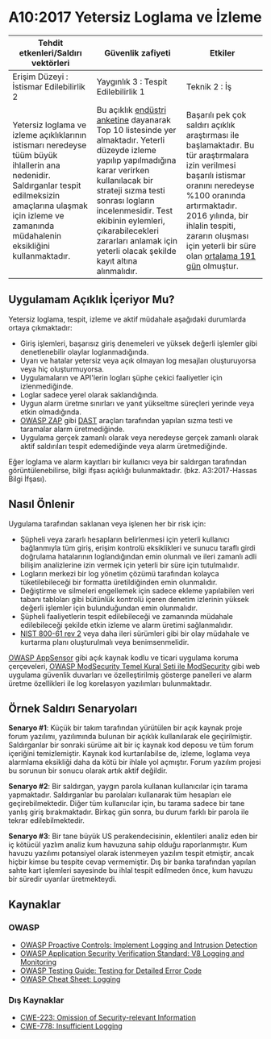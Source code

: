 # A10:2017 Yetersiz Loglama ve İzleme

| Tehdit etkenleri/Saldırı vektörleri | Güvenlik zafiyeti           | Etkiler               |
| -- | -- | -- |
| Erişim Düzeyi : İstismar Edilebilirlik 2 | Yaygınlık 3 : Tespit Edilebilirlik 1 | Teknik 2 : İş |
| Yetersiz loglama ve izleme açıklıklarının istismarı neredeyse tüüm büyük ihlallerin ana nedenidir. Saldırganlar tespit edilmeksizin amaçlarına ulaşmak için izleme ve zamanında müdahalenin eksikliğini kullanmaktadır. | Bu açıklık [endüstri anketine](https://owasp.blogspot.com/2017/08/owasp-top-10-2017-project-update.html) dayanarak Top 10 listesinde yer almaktadır. Yeterli düzeyde izleme yapılıp yapılmadığına karar verirken kullanılacak bir strateji sızma testi sonrası logların incelenmesidir. Test ekibinin eylemleri, çıkarabilecekleri zararları anlamak için yeterli olacak şekilde kayıt altına alınmalıdır. | Başarılı pek çok saldırı açıklık araştırması ile başlamaktadır. Bu tür araştırmalara izin verilmesi başarılı istismar oranını neredeyse %100 oranında artırmaktadır. 2016 yılında, bir ihlalin tespiti, zararın oluşması için yeterli bir süre olan [ortalama 191 gün](https://www-01.ibm.com/common/ssi/cgi-bin/ssialias?htmlfid=SEL03130WWEN&) olmuştur. |

## Uygulamam Açıklık İçeriyor Mu?

Yetersiz loglama, tespit, izleme ve aktif müdahale aşağıdaki durumlarda ortaya çıkmaktadır:

* Giriş işlemleri, başarısız giriş denemeleri ve yüksek değerli işlemler gibi denetlenebilir olaylar loglanmadığında.
* Uyarı ve hatalar yetersiz veya açık olmayan log mesajları oluşturuyorsa veya hiç oluşturmuyorsa.
* Uygulamaların ve API'lerin logları şüphe çekici faaliyetler için izlenmediğinde.
* Loglar sadece yerel olarak saklandığında.
* Uygun alarm üretme sınırları ve yanıt yükseltme süreçleri yerinde veya etkin olmadığında.
* [OWASP ZAP](https://www.owasp.org/index.php/OWASP_Zed_Attack_Proxy_Project) gibi [DAST](https://www.owasp.org/index.php/Category:Vulnerability_Scanning_Tools) araçları tarafından yapılan sızma testi ve taramalar alarm üretmediğinde.
* Uygulama gerçek zamanlı olarak veya neredeyse gerçek zamanlı olarak aktif saldırıları tespit edemediğinde veya alarm üretmediğinde.

Eğer loglama ve alarm kayıtları bir kullanıcı veya bir saldırgan tarafından görüntülenebilirse, bilgi ifşası açıklığı bulunmaktadır. (bkz. A3:2017-Hassas Bilgi İfşası).

## Nasıl Önlenir

Uygulama tarafından saklanan veya işlenen her bir risk için:

* Şüpheli veya zararlı hesapların belirlenmesi için yeterli kullanıcı bağlanmıyla tüm giriş, erişim kontrolü eksiklikleri ve sunucu taraflı girdi doğrulama hatalarının loglandığından emin olunmalı ve ileri zamanlı adli bilişim analizlerine izin vermek için yeterli bir süre için tutulmalıdır.
* Logların merkezi bir log yönetim çözümü tarafından kolayca tüketilebileceği bir formatta üretildiğinden emin olunmalıdır.
* Değiştirme ve silmeleri engellemek için sadece ekleme yapılabilen veri tabanı tabloları gibi bütünlük kontrolü içeren denetim izlerinin yüksek değerli işlemler için bulunduğundan emin olunmalıdır.
* Şüpheli faaliyetlerin tespit edilebileceği ve zamanında müdahale edilebileceği şekilde etkin izleme ve alarm üretimi sağlanmalıdır.
* [NIST 800-61 rev 2](https://csrc.nist.gov/publications/detail/sp/800-61/rev-2/final) veya daha ileri sürümleri gibi bir olay müdahale ve kurtarma planı oluşturulmalı veya benimsenmelidir.

[OWASP AppSensor](https://www.owasp.org/index.php/OWASP_AppSensor_Project) gibi açık kaynak kodlu ve ticari uygulama koruma çerçeveleri, [OWASP ModSecurity Temel Kural Seti ile ModSecurity](https://www.owasp.org/index.php/Category:OWASP_ModSecurity_Core_Rule_Set_Project) gibi web uygulama güvenlik duvarları ve özelleştirilmiş gösterge panelleri ve alarm üretme özellikleri ile log korelasyon yazılımları bulunmaktadır.

## Örnek Saldırı Senaryoları

**Senaryo #1**: Küçük bir takım tarafından yürütülen bir açık kaynak proje forum yazılımı, yazılımında bulunan bir açıklık kullanılarak ele geçirilmiştir. Saldırganlar bir sonraki sürüme ait bir iç kaynak kod deposu ve tüm forum içeriğini temizlemiştir. Kaynak kod kurtarılabilse de, izleme, loglama veya alarmlama eksikliği daha da kötü bir ihlale yol açmıştır. Forum yazılım projesi bu sorunun bir sonucu olarak artık aktif değildir.

**Senaryo #2**: Bir saldırgan, yaygın parola kullanan kullanıcılar için tarama yapmaktadır. Saldırganlar bu parolaları kullanarak tüm hesapları ele geçirebilmektedir. Diğer tüm kullanıcılar için, bu tarama sadece bir tane yanlış giriş bırakmaktadır. Birkaç gün sonra, bu durum farklı bir parola ile tekrar edilebilmektedir.

**Senaryo #3**: Bir tane büyük US perakendecisinin, eklentileri analiz eden bir iç kötücül yazlım analiz kum havuzuna sahip olduğu raporlanmıştır. Kum havuzu yazılımı potansiyel olarak istenmeyen yazılım tespit etmiştir, ancak hiçbir kimse bu tespite cevap vermemiştir. Dış bir banka tarafından yapılan sahte kart işlemleri sayesinde bu ihlal tespit edilmeden önce, kum havuzu bir süredir uyarılar üretmekteydi.

## Kaynaklar

### OWASP

* [OWASP Proactive Controls: Implement Logging and Intrusion Detection](https://www.owasp.org/index.php/OWASP_Proactive_Controls#8:_Implement_Logging_and_Intrusion_Detection)
* [OWASP Application Security Verification Standard: V8 Logging and Monitoring](https://www.owasp.org/index.php/Category:OWASP_Application_Security_Verification_Standard_Project#tab=Home)
* [OWASP Testing Guide: Testing for Detailed Error Code](https://www.owasp.org/index.php/Category:OWASP_Application_Security_Verification_Standard_Project#tab=Home)
* [OWASP Cheat Sheet: Logging](https://www.owasp.org/index.php/Logging_Cheat_Sheet)

### Dış Kaynaklar

* [CWE-223: Omission of Security-relevant Information](https://cwe.mitre.org/data/definitions/223.html)
* [CWE-778: Insufficient Logging](https://cwe.mitre.org/data/definitions/778.html)
